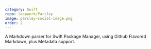 ```yaml
---
category: Swift
repo: loopwerk/Parsley
image: parsley-social-image.png
order: 2
---
```


A Markdown parser for Swift Package Manager, using Github Flavored Markdown, plus Metadata support.
